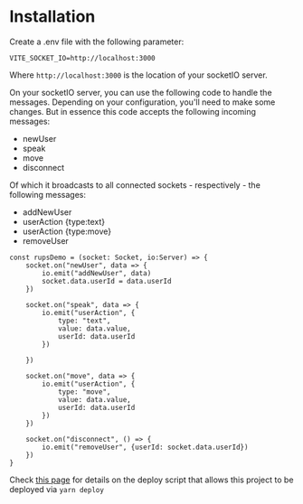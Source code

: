 # Installation

Create a .env file with the following parameter:

```
VITE_SOCKET_IO=http://localhost:3000
```

Where `http://localhost:3000` is the location of your socketIO server.


On your socketIO server, you can use the following code to handle the messages. Depending on your configuration, you'll need to make some changes. But in essence this code accepts the following incoming messages:

- newUser
- speak
- move
- disconnect

Of which it broadcasts to all connected sockets - respectively - the following messages:
- addNewUser
- userAction {type:text}
- userAction {type:move}
- removeUser

```
const rupsDemo = (socket: Socket, io:Server) => {
    socket.on("newUser", data => {
        io.emit("addNewUser", data)
        socket.data.userId = data.userId
    })
    
    socket.on("speak", data => {
        io.emit("userAction", {
            type: "text",
            value: data.value,
            userId: data.userId
        })
        
    })

    socket.on("move", data => {
        io.emit("userAction", {
            type: "move",
            value: data.value,
            userId: data.userId
        })
    })
    
    socket.on("disconnect", () => {
        io.emit("removeUser", {userId: socket.data.userId})
    })
}

```


Check [this page](https://github.com/JeffreyArts/server/wiki/Vite-website-setup) for details on the deploy script that allows this project to be deployed via `yarn deploy`